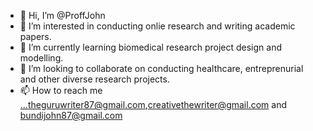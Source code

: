 - 👋 Hi, I’m @ProffJohn
- 👀 I’m interested in  conducting onlie research and writing academic papers.
- 🌱 I’m currently learning biomedical research project design and modelling.
- 💞️ I’m looking to collaborate on conducting healthcare, entreprenurial and other diverse research projects.
- 📫 How to reach me ...theguruwriter87@gmail.com,creativethewriter@gmail.com and bundijohn87@gmail.com

<!---
ProffJohn/ProffJohn is a ✨ special ✨ repository because its `README.md` (this file) appears on your GitHub profile.
You can click the Preview link to take a look at your changes.
--->
